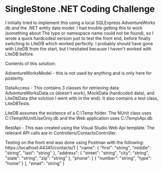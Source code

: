 # SingleStone .NET Coding Challenge

I initially tried to implement this using a local SQLExpress AdventureWorks db and the .NET entity data model. I had trouble getting this to work (something about The type or namespace name could not be found), so I wrote a quick hardcoded version just to test the front end, before finally switching to LiteDB which worked perfectly. I probably should have gone with LiteDB from the start, but I hesitated because I haven't worked with LiteDB before.

Contents of this solution:

AdventureWorksModel - this is not used by anything and is only here for posterity.

DataAccess - This contains 3 classes for retrieving data: AdventureWorksData.cs (doesn't work), MockData (hardcoded data), and LiteDbData (the solution I went with in the end). It also contains a test class, LiteDBTests.

LiteDB assumes the existence of a C:\Temp folder. The NUnit class uses C:\Temp\NUnitUseOnly.db and the Web application uses C:\Temp\Api.db

RestApi - This was created using the Visual Studio Web Api template. The relevant API calls are in Controllers/ContactsController.

Testing on the front end was done using Postman with the following:
https://localhost:44345/contacts/1
{
  "name": {
    "first": "string",
    "middle": "string",
    "last": "string" 
  },
  "address": {
    "street": "string",
    "city": "string",
    "state": "string",
    "zip": "string"
  },
  "phone": [
    {
      "number": "string",
      "type": "home"
    }
  ],
  "email": "string"
}


